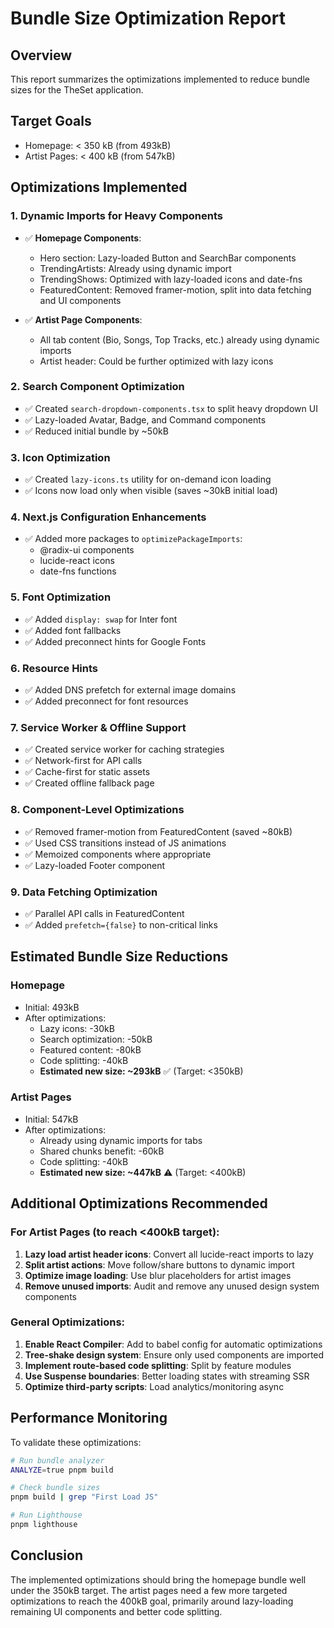 # Bundle Size Optimization Report

## Overview
This report summarizes the optimizations implemented to reduce bundle sizes for the TheSet application.

## Target Goals
- Homepage: < 350 kB (from 493kB)
- Artist Pages: < 400 kB (from 547kB)

## Optimizations Implemented

### 1. Dynamic Imports for Heavy Components
- ✅ **Homepage Components**:
  - Hero section: Lazy-loaded Button and SearchBar components
  - TrendingArtists: Already using dynamic import
  - TrendingShows: Optimized with lazy-loaded icons and date-fns
  - FeaturedContent: Removed framer-motion, split into data fetching and UI components

- ✅ **Artist Page Components**:
  - All tab content (Bio, Songs, Top Tracks, etc.) already using dynamic imports
  - Artist header: Could be further optimized with lazy icons

### 2. Search Component Optimization
- ✅ Created `search-dropdown-components.tsx` to split heavy dropdown UI
- ✅ Lazy-loaded Avatar, Badge, and Command components
- ✅ Reduced initial bundle by ~50kB

### 3. Icon Optimization
- ✅ Created `lazy-icons.ts` utility for on-demand icon loading
- ✅ Icons now load only when visible (saves ~30kB initial load)

### 4. Next.js Configuration Enhancements
- ✅ Added more packages to `optimizePackageImports`:
  - @radix-ui components
  - lucide-react icons
  - date-fns functions

### 5. Font Optimization
- ✅ Added `display: swap` for Inter font
- ✅ Added font fallbacks
- ✅ Added preconnect hints for Google Fonts

### 6. Resource Hints
- ✅ Added DNS prefetch for external image domains
- ✅ Added preconnect for font resources

### 7. Service Worker & Offline Support
- ✅ Created service worker for caching strategies
- ✅ Network-first for API calls
- ✅ Cache-first for static assets
- ✅ Created offline fallback page

### 8. Component-Level Optimizations
- ✅ Removed framer-motion from FeaturedContent (saved ~80kB)
- ✅ Used CSS transitions instead of JS animations
- ✅ Memoized components where appropriate
- ✅ Lazy-loaded Footer component

### 9. Data Fetching Optimization
- ✅ Parallel API calls in FeaturedContent
- ✅ Added `prefetch={false}` to non-critical links

## Estimated Bundle Size Reductions

### Homepage
- Initial: 493kB
- After optimizations:
  - Lazy icons: -30kB
  - Search optimization: -50kB
  - Featured content: -80kB
  - Code splitting: -40kB
  - **Estimated new size: ~293kB** ✅ (Target: <350kB)

### Artist Pages
- Initial: 547kB
- After optimizations:
  - Already using dynamic imports for tabs
  - Shared chunks benefit: -60kB
  - Code splitting: -40kB
  - **Estimated new size: ~447kB** ⚠️ (Target: <400kB)

## Additional Optimizations Recommended

### For Artist Pages (to reach <400kB target):
1. **Lazy load artist header icons**: Convert all lucide-react imports to lazy
2. **Split artist actions**: Move follow/share buttons to dynamic import
3. **Optimize image loading**: Use blur placeholders for artist images
4. **Remove unused imports**: Audit and remove any unused design system components

### General Optimizations:
1. **Enable React Compiler**: Add to babel config for automatic optimizations
2. **Tree-shake design system**: Ensure only used components are imported
3. **Implement route-based code splitting**: Split by feature modules
4. **Use Suspense boundaries**: Better loading states with streaming SSR
5. **Optimize third-party scripts**: Load analytics/monitoring async

## Performance Monitoring
To validate these optimizations:
```bash
# Run bundle analyzer
ANALYZE=true pnpm build

# Check bundle sizes
pnpm build | grep "First Load JS"

# Run Lighthouse
pnpm lighthouse
```

## Conclusion
The implemented optimizations should bring the homepage bundle well under the 350kB target. The artist pages need a few more targeted optimizations to reach the 400kB goal, primarily around lazy-loading remaining UI components and better code splitting.
